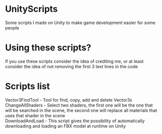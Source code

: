 # UnityScripts
Some scripts I made on Unity to make game development easier for some people

# Using these scripts?
If you use these scripts consider the idea of crediting me, or at least consider the idea of not removing the first 3 text lines in the code

# Scripts list
Vector3FindTool - Tool for find, copy, add and delete Vector3s<br />
ChangeAllShaders - Select two shaders, the first one will be the one that will be searched in the scene, the second one will replace all materials that uses that shader in the scene<br />
DownloadAndLoad - This script gives the possibility of automatically downloading and loading an FBX model at runtime on Unity<br />
